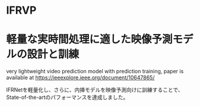 # IFRVP
# 軽量な実時間処理に適した映像予測モデルの設計と訓練
very lightweight video prediction model with prediction training,
paper is available at https://ieeexplore.ieee.org/document/10647865/

IFRNetを軽量化し、さらに、内挿モデルを映像予測向けに訓練することで、State-of-the-artのパフォーマンスを達成しました。



